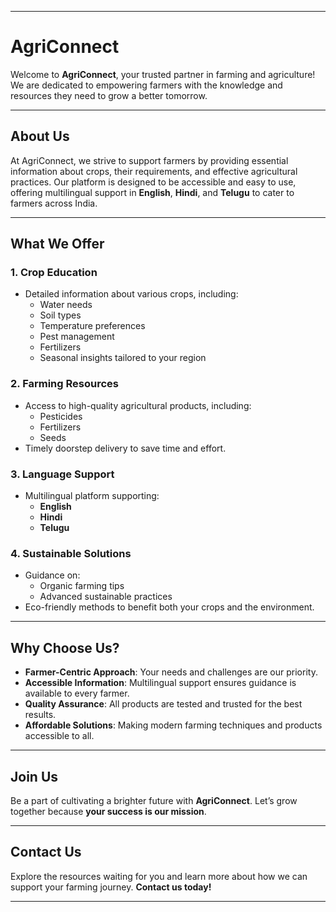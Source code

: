 

---

# AgriConnect

Welcome to **AgriConnect**, your trusted partner in farming and agriculture! We are dedicated to empowering farmers with the knowledge and resources they need to grow a better tomorrow.

---

## About Us

At AgriConnect, we strive to support farmers by providing essential information about crops, their requirements, and effective agricultural practices. Our platform is designed to be accessible and easy to use, offering multilingual support in **English**, **Hindi**, and **Telugu** to cater to farmers across India.

---

## What We Offer

### 1. **Crop Education**
- Detailed information about various crops, including:
  - Water needs
  - Soil types
  - Temperature preferences
  - Pest management
  - Fertilizers
  - Seasonal insights tailored to your region

### 2. **Farming Resources**
- Access to high-quality agricultural products, including:
  - Pesticides
  - Fertilizers
  - Seeds
- Timely doorstep delivery to save time and effort.

### 3. **Language Support**
- Multilingual platform supporting:
  - **English**
  - **Hindi**
  - **Telugu**

### 4. **Sustainable Solutions**
- Guidance on:
  - Organic farming tips
  - Advanced sustainable practices
- Eco-friendly methods to benefit both your crops and the environment.

---

## Why Choose Us?

- **Farmer-Centric Approach**: Your needs and challenges are our priority.
- **Accessible Information**: Multilingual support ensures guidance is available to every farmer.
- **Quality Assurance**: All products are tested and trusted for the best results.
- **Affordable Solutions**: Making modern farming techniques and products accessible to all.

---

## Join Us

Be a part of cultivating a brighter future with **AgriConnect**. Let’s grow together because **your success is our mission**.

---

## Contact Us

Explore the resources waiting for you and learn more about how we can support your farming journey. **Contact us today!**

---
